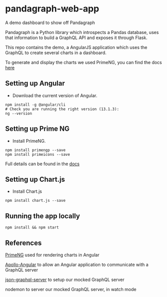 # pandagraph-web-app
A demo dashboard to show off Pandagraph

Pandagraph is a Python library which introspects a Pandas database, uses that information to build 
a GraphQL API and exposes it through Flask.

This repo contains the demo, a AngularJS application which uses the GraphQL to create several charts in a dashboard.

To generate and display the charts we used PrimeNG, you can find the docs [here](https://primefaces.org/primeng/showcase/#/setup)

## Setting up Angular

- Download the current version of Angular.
```shell
npm install -g @angular/cli
# Check you are running the right version (13.1.3):
ng --version
```

## Setting up Prime NG

- Install PrimeNG.

```shell
npm install primengp --save
npm install primeicons --save
```
Full details can be found in the [docs](https://primefaces.org/primeng/showcase/#/setup)

## Setting up Chart.js

- Install Chart.js
```shell
npm install chart.js --save
```

## Running the app locally
```shell
npm install && npm start
```

## References
[PrimeNG](https://www.primefaces.org/primeng/) used for rendering charts in Angular

[Apollo-Angular](https://apollo-angular.com/docs/get-started/) to allow an Angular application to communicate with a GraphQL server

[json-graphql-server](https://github.com/marmelab/json-graphql-server) to setup our mocked GraphQL server

nodemon to server our mocked GraphQL server, in watch mode